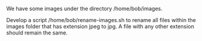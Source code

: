 We have some images under the directory /home/bob/images. 

Develop a script /home/bob/rename-images.sh to rename all files within the images folder that has extension jpeg to jpg. A file with any other extension should remain the same.
